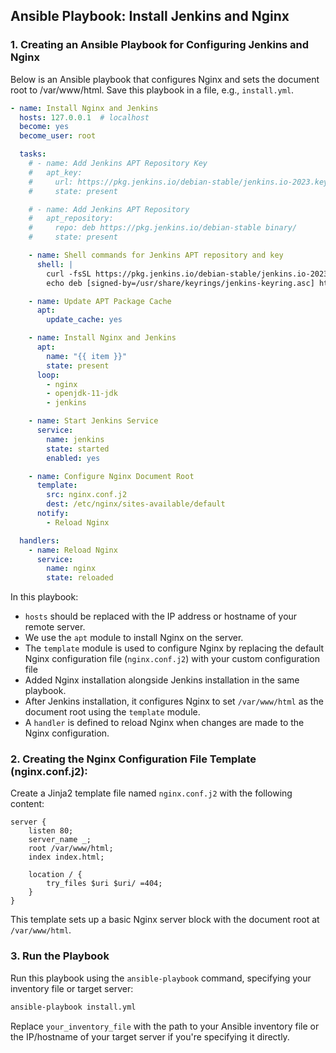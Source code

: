 ## Ansible Playbook: Install Jenkins and Nginx

### 1. Creating an Ansible Playbook for Configuring Jenkins and Nginx

Below is an Ansible playbook that configures Nginx and sets the document root to /var/www/html. Save this playbook in a file, e.g., `install.yml`.

```yaml
- name: Install Nginx and Jenkins
  hosts: 127.0.0.1  # localhost
  become: yes
  become_user: root

  tasks:
    # - name: Add Jenkins APT Repository Key
    #   apt_key:
    #     url: https://pkg.jenkins.io/debian-stable/jenkins.io-2023.key
    #     state: present

    # - name: Add Jenkins APT Repository
    #   apt_repository:
    #     repo: deb https://pkg.jenkins.io/debian-stable binary/
    #     state: present

    - name: Shell commands for Jenkins APT repository and key
      shell: |
        curl -fsSL https://pkg.jenkins.io/debian-stable/jenkins.io-2023.key | sudo tee /usr/share/keyrings/jenkins-keyring.asc > /dev/null
        echo deb [signed-by=/usr/share/keyrings/jenkins-keyring.asc] https://pkg.jenkins.io/debian-stable binary/ | sudo tee /etc/apt/sources.list.d/jenkins.list > /dev/null

    - name: Update APT Package Cache
      apt:
        update_cache: yes

    - name: Install Nginx and Jenkins
      apt:
        name: "{{ item }}"
        state: present
      loop:
        - nginx
        - openjdk-11-jdk
        - jenkins

    - name: Start Jenkins Service
      service:
        name: jenkins
        state: started
        enabled: yes

    - name: Configure Nginx Document Root
      template:
        src: nginx.conf.j2
        dest: /etc/nginx/sites-available/default
      notify:
        - Reload Nginx

  handlers:
    - name: Reload Nginx
      service:
        name: nginx
        state: reloaded
```

In this playbook:
- `hosts` should be replaced with the IP address or hostname of your remote server.
- We use the `apt` module to install Nginx on the server.
- The `template` module is used to configure Nginx by replacing the default Nginx configuration file (`nginx.conf.j2`) with your custom configuration file
- Added Nginx installation alongside Jenkins installation in the same playbook.
- After Jenkins installation, it configures Nginx to set `/var/www/html` as the document root using the `template` module.
- A `handler` is defined to reload Nginx when changes are made to the Nginx configuration.

### 2. Creating the Nginx Configuration File Template (nginx.conf.j2):

Create a Jinja2 template file named `nginx.conf.j2` with the following content:

```nginx
server {
    listen 80;
    server_name _;
    root /var/www/html;
    index index.html;

    location / {
        try_files $uri $uri/ =404;
    }
}
```

This template sets up a basic Nginx server block with the document root at `/var/www/html`.

### 3. Run the Playbook
Run this playbook using the `ansible-playbook` command, specifying your inventory file or target server:

```bash
ansible-playbook install.yml
```

Replace `your_inventory_file` with the path to your Ansible inventory file or the IP/hostname of your target server if you're specifying it directly.
